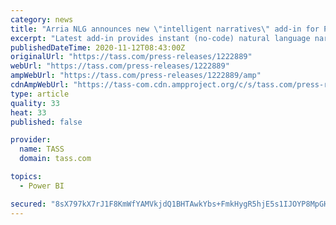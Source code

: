 ```yaml
---
category: news
title: "Arria NLG announces new \"intelligent narratives\" add-in for Power BI dashboards"
excerpt: "Latest add-in provides instant (no-code) natural language narratives to quickly identify, understand, communicate and action key insights based on all of the dashboard's visuals and underlying data"
publishedDateTime: 2020-11-12T08:43:00Z
originalUrl: "https://tass.com/press-releases/1222889"
webUrl: "https://tass.com/press-releases/1222889"
ampWebUrl: "https://tass.com/press-releases/1222889/amp"
cdnAmpWebUrl: "https://tass-com.cdn.ampproject.org/c/s/tass.com/press-releases/1222889/amp"
type: article
quality: 33
heat: 33
published: false

provider:
  name: TASS
  domain: tass.com

topics:
  - Power BI

secured: "8sX797kX7rJ1F8KmWfYAMVkjdQ1BHTAwkYbs+FmkHygR5hjE5s1IJOYP8MpGHNa9jDt5mP1RQA0CuKf5VsRP13E5CQp0d2x3mRrfPdaVAZ3LsNxpIYQ46yEcTy4jzpO2oJ0jYO6ccVDH9eeP4ky4z8Bi59r7sj7/HzPqrzZ2p28PEiBLtYOFrEO4bswmAbqH5Nc2w9svKIxD/0JKXmXkBUZF4UwOyNEjFhKSWlUNEEbjJRfZxIB3lsoih+T24mduelvECDPc4FtOyImrNKzJPT/N0phubT936QpZJGtbOo8CBLmCJweyyqm4fHE/wgdVJJkBcaRWzb9osR6LK52+dnlon2pb4TBOV5D6aw5j7Xg=;0zo3Z2z4SNShntTpPj0vEw=="
---
```


